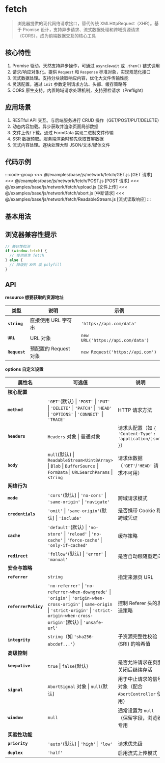# fetch

> 浏览器提供的现代网络请求接口，替代传统 XMLHttpRequest（XHR）。基于 Promise 设计，支持异步请求、流式数据处理和跨域资源请求（CORS），成为前端数据交互的核心工具

## 核心特性

1. Promise 驱动。天然支持异步操作，可通过 `async`/`await` 或 `.then()` 链式调用
2. 请求/响应对象化。提供 `Request` 和 `Response` 标准对象，实现规范化接口
3. 流式数据处理。支持分块读取响应内容，优化大文件传输性能
4. 灵活配置。通过 `init` 参数定制请求方法、头部、缓存策略等
5. CORS 原生支持。内置跨域请求处理机制，支持预检请求（Preflight）

## 应用场景

1. RESTful API 交互。与后端服务进行 CRUD 操作（GET/POST/PUT/DELETE）
2. 动态内容加载。异步获取并渲染页面局部数据
3. 文件上传/下载。通过 FormData 实现二进制文件传输
4. SSR 数据预取。服务端渲染时预先获取首屏数据
5. 流式内容处理。逐块处理大型 JSON/文本/媒体文件

## 代码示例

:::code-group
<<< @/examples/base/js/network/fetch/GET.js [GET 请求]
<<< @/examples/base/js/network/fetch/POST.js [POST 请求]
<<< @/examples/base/js/network/fetch/upload.js [文件上传]
<<< @/examples/base/js/network/fetch/abort.js [中断请求]
<<< @/examples/base/js/network/fetch/ReadableStream.js [流式读取响应]
:::

## 基本用法

## 浏览器兼容性提示

```js
// 兼容性检测
if (window.fetch) {
  // 使用原生 fetch
} else {
  // 降级到 XHR 或 polyfill
}
```

## API

**resource 想要获取的资源地址**

| 类型          | 说明                  | 示例                              |
| ------------- | --------------------- | --------------------------------- |
| **`string`**  | 直接使用 URL 字符串   | `'https://api.com/data'`          |
| **`URL`**     | URL 对象              | `new URL('https://api.com/data')` |
| **`Request`** | 预配置的 Request 对象 | `new Request('https://api.com')`  |

**options 自定义设置**

| 属性名               | 可选值                                                                                                                                                                                               | 说明                                                      |
| -------------------- | ---------------------------------------------------------------------------------------------------------------------------------------------------------------------------------------------------- | --------------------------------------------------------- |
| **核心配置**         |                                                                                                                                                                                                      |                                                           |
| **`method`**         | `'GET'`(默认) \| `'POST'` \| `'PUT'` \| `'DELETE'` \| `'PATCH'` \| `'HEAD'` \| `'OPTIONS'` \| `'CONNECT'` \| `'TRACE'`                                                                               | HTTP 请求方法                                             |
| **`headers`**        | `Headers` 对象 \| 普通对象                                                                                                                                                                           | 请求头配置（如 `{ 'Content-Type': 'application/json' }`） |
| **`body`**           | `null`(默认) \| `ReadableStream<Uint8Array>` \| `Blob` \| `BufferSource` \| `FormData` \| `URLSearchParams` \| `string`                                                                              | 请求体数据（`'GET'`/`'HEAD'` 请求不可用）                 |
| **网络行为**         |                                                                                                                                                                                                      |                                                           |
| **`mode`**           | `'cors'`(默认) \| `'no-cors'` \| `'same-origin'` \| `'navigate'`                                                                                                                                     | 跨域请求模式                                              |
| **`credentials`**    | `'omit'` \| `'same-origin'`(默认) \| `'include'`                                                                                                                                                     | 是否携带 Cookie 和跨域凭证                                |
| **`cache`**          | `'default'`(默认) \| `'no-store'` \| `'reload'` \| `'no-cache'` \| `'force-cache'` \| `'only-if-cached'`                                                                                             | 缓存策略                                                  |
| **`redirect`**       | `'follow'`(默认) \| `'error'` \| `'manual'`                                                                                                                                                          | 是否自动跟随重定向                                        |
| **安全与策略**       |                                                                                                                                                                                                      |                                                           |
| **`referrer`**       | `string`                                                                                                                                                                                             | 指定来源页 URL                                            |
| **`referrerPolicy`** | `'no-referrer'` \| `'no-referrer-when-downgrade'` \| `'origin'` \| `'origin-when-cross-origin'` \| `same-origin` \| `'strict-origin'` \| `'strict-origin-when-cross-origin'`(默认) \| `'unsafe-url'` | 控制 Referer 头的发送策略                                 |
| **`integrity`**      | `string`（如 `'sha256-abcdef...'`）                                                                                                                                                                  | 子资源完整性校验 (SRI) 的哈希值                           |
| **高级控制**         |                                                                                                                                                                                                      |                                                           |
| **`keepalive`**      | `true` \| `false`(默认)                                                                                                                                                                              | 是否允许请求在页面关闭后继续存活                          |
| **`signal`**         | `AbortSignal` 对象 \| `null`(默认)                                                                                                                                                                   | 用于中止请求的信号对象（配合 `AbortController` 使用）     |
| **`window`**         | `null`                                                                                                                                                                                               | 通常设置为 `null`（保留字段，浏览器专用                   |
| **实验性功能**       |                                                                                                                                                                                                      |                                                           |
| **`priority`**       | `'auto'`(默认) \| `'high'` \| `'low'`                                                                                                                                                                | 请求优先级                                                |
| **`duplex`**         | `'half'`                                                                                                                                                                                             | 启用流式上传模式                                          |

